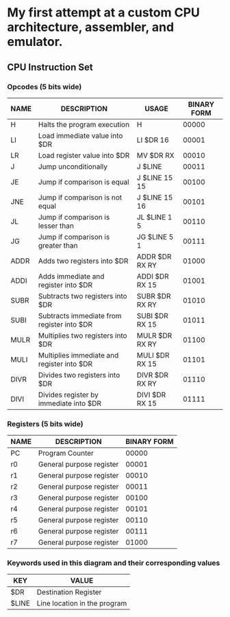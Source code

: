 # My first attempt at a custom CPU architecture, assembler, and emulator.

## CPU Instruction Set

### Opcodes (5 bits wide)

| NAME  | DESCRIPTION                                       | USAGE                          | BINARY FORM |
|-------|---------------------------------------------------|--------------------------------|-------------|
| H     | Halts the program execution                       | H                              | 00000       |
| LI    | Load immediate value into $DR                    | LI $DR 16                      | 00001       |
| LR    | Load register value into $DR                     | MV $DR RX                      | 00010       |
| J     | Jump unconditionally                              | J $LINE                        | 00011       |
| JE    | Jump if comparison is equal                       | J $LINE 15 15                  | 00100       |
| JNE   | Jump if comparison is not equal                   | J $LINE 15 16                  | 00101       |
| JL    | Jump if comparison is lesser than                 | JL $LINE 1 5                   | 00110       |
| JG    | Jump if comparison is greater than                | JG $LINE 5 1                   | 00111       |
| ADDR  | Adds two registers into $DR                       | ADDR $DR RX RY                 | 01000       |
| ADDI  | Adds immediate and register into $DR             | ADDI $DR RX 15                 | 01001       |
| SUBR  | Subtracts two registers into $DR                 | SUBR $DR RX RY                 | 01010       |
| SUBI  | Subtracts immediate from register into $DR       | SUBI $DR RX 15                 | 01011       |
| MULR  | Multiplies two registers into $DR                | MULR $DR RX RY                 | 01100       |
| MULI  | Multiplies immediate and register into $DR       | MULI $DR RX 15                 | 01101       |
| DIVR  | Divides two registers into $DR                   | DIVR $DR RX RY                 | 01110       |
| DIVI  | Divides register by immediate into $DR           | DIVI $DR RX 15                 | 01111       |

### Registers (5 bits wide)

| NAME  | DESCRIPTION                                      | BINARY FORM |
|-------|--------------------------------------------------|-------------|
| PC    | Program Counter                                 | 00000       |
| r0    | General purpose register                        | 00001       |
| r1    | General purpose register                        | 00010       |
| r2    | General purpose register                        | 00011       |
| r3    | General purpose register                        | 00100       |
| r4    | General purpose register                        | 00101       |
| r5    | General purpose register                        | 00110       |
| r6    | General purpose register                        | 00111       |
| r7    | General purpose register                        | 01000       |

### Keywords used in this diagram and their corresponding values

| KEY   | VALUE                              |
|-------|------------------------------------|
| $DR   | Destination Register              |
| $LINE | Line location in the program      |
